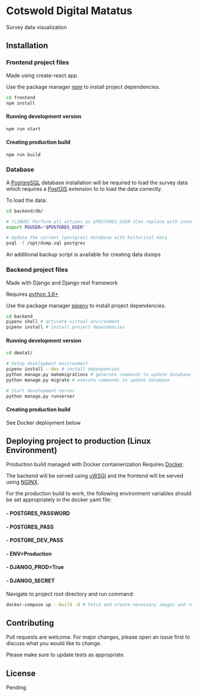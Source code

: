 # Cotswold Digital Matatus

Survey data visualization

## Installation

### Frontend project files

Made using create-react app.

Use the package manager [npm](https://www.npmjs.com/) to install project dependencies.

```bash
cd frontend
npm install
```

#### Running development version

```bash
npm run start
```

#### Creating production build

```bash
npm run build
```

### Database

A [PostgreSQL](https://www.postgresql.org/) database installation will be required to load the survey data which requires a [PostGIS](https://postgis.net/) extension to to load the data correctly.

To load the data:

```bash
cd backend/db/

# (LINUX) Perform all actions as $POSTGRES_USER (Can replace with intended user)
export PGUSER="$POSTGRES_USER"

# Update the current (postgres) database with historical data
psql -f /opt/dump.sql postgres

```

An additional backup script is available for creating data dumps

### Backend project files

Made with Django and Django rest framework

Requires [python 3.6+](https://www.python.org/)

Use the package manager [pipenv](https://pypi.org/project/pipenv/) to install project dependencies.

```bash
cd backend
pipenv shell # activate virtual environment
pipenv install # install project dependencies
```

#### Running development version

```bash
cd dmatat/

# Setup development environment
pipenv install --dev # install depenpencies
python manage.py makemigrations # generate commands to update database schema with latest ORM
python manage.py migrate # execute commands to update database

# Start development server
python manage.py runserver
```

#### Creating production build

See Docker deployment below

## Deploying project to production (Linux Environment)

Production build managed with Docker containerization
Requires [Docker](https://docs.docker.com/).

The backend will be served using [uWSGI](https://uwsgi-docs.readthedocs.io/en/latest/) and the frontend will be served using [NGINX](http://nginx.org/en/docs/).

For the production build to work, the following environment variables should be set appropriately in the docker yaml file:

#### - POSTGRES_PASSWORD

#### - POSTGRES_PASS

#### - POSTGRE_DEV_PASS

#### - ENV=Production

#### - DJANGO_PROD=True

#### - DJANGO_SECRET

Navigate to project root directory and run command:

```bash
docker-compose up --build -d # Fetch and create necessary images and run containers
```

## Contributing

Pull requests are welcome. For major changes, please open an issue first to discuss what you would like to change.

Please make sure to update tests as appropriate.

## License

Pending
